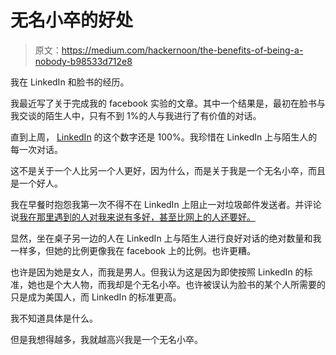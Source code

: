 # 无名小卒的好处

> 原文：<https://medium.com/hackernoon/the-benefits-of-being-a-nobody-b98533d712e8>

我在 LinkedIn 和脸书的经历。

我最近写了关于完成我的 facebook 实验的文章。其中一个结果是，最初在脸书与我交谈的陌生人中，只有不到 1%的人与我进行了有价值的对话。

直到上周， [LinkedIn](https://www.linkedin.com/in/russell-brand) 的这个数字还是 100%。我珍惜在 LinkedIn 上与陌生人的每一次对话。

这不是关于一个人比另一个人更好，因为什么，而是关于我是一个无名小卒，而且是一个好人。

我在早餐时抱怨我第一次不得不在 LinkedIn 上阻止一对垃圾邮件发送者。并评论说[我在那里遇到的人对我来说有多好，甚至比网上的人还要好。](/@russelllbrand/the-kindness-of-internet-strangers-12f511d9ef40)

显然，坐在桌子另一边的人在 LinkedIn 上与陌生人进行良好对话的绝对数量和我一样多，但她的比例更像我在 facebook 上的比例。也许更糟。

也许是因为她是女人，而我是男人。但我认为这是因为即使按照 LinkedIn 的标准，她也是个大人物，而我却是个无名小卒。也许被误认为脸书的某个人所需要的只是成为美国人，而 LinkedIn 的标准更高。

我不知道具体是什么。

但是我想得越多，我就越高兴我是一个无名小卒。
